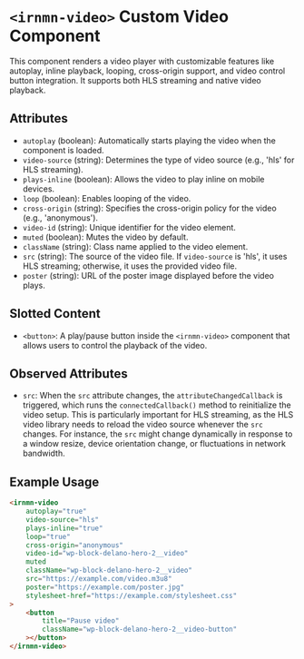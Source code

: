 # `<irnmn-video>` Custom Video Component

This component renders a video player with customizable features like autoplay, inline playback, looping, cross-origin support, and video control button integration. It supports both HLS streaming and native video playback.

## Attributes

- `autoplay` (boolean): Automatically starts playing the video when the component is loaded. 
- `video-source` (string): Determines the type of video source (e.g., 'hls' for HLS streaming).
- `plays-inline` (boolean): Allows the video to play inline on mobile devices.
- `loop` (boolean): Enables looping of the video.
- `cross-origin` (string): Specifies the cross-origin policy for the video (e.g., 'anonymous').
- `video-id` (string): Unique identifier for the video element.
- `muted` (boolean): Mutes the video by default.
- `className` (string): Class name applied to the video element.
- `src` (string): The source of the video file. If `video-source` is 'hls', it uses HLS streaming; otherwise, it uses the provided video file.
- `poster` (string): URL of the poster image displayed before the video plays.

## Slotted Content

- `<button>`: A play/pause button inside the `<irnmn-video>` component that allows users to control the playback of the video.

## Observed Attributes

- `src`: When the `src` attribute changes, the `attributeChangedCallback` is triggered, which runs the `connectedCallback()` method to reinitialize the video setup. This is particularly important for HLS streaming, as the HLS video library needs to reload the video source whenever the `src` changes. For instance, the `src` might change dynamically in response to a window resize, device orientation change, or fluctuations in network bandwidth.

## Example Usage

```html
<irnmn-video 
    autoplay="true"
    video-source="hls"
    plays-inline="true"
    loop="true"
    cross-origin="anonymous"
    video-id="wp-block-delano-hero-2__video"
    muted
    className="wp-block-delano-hero-2__video" 
    src="https://example.com/video.m3u8" 
    poster="https://example.com/poster.jpg"
    stylesheet-href="https://example.com/stylesheet.css"
>
    <button
        title="Pause video"
        className="wp-block-delano-hero-2__video-button"
    ></button>
</irnmn-video>